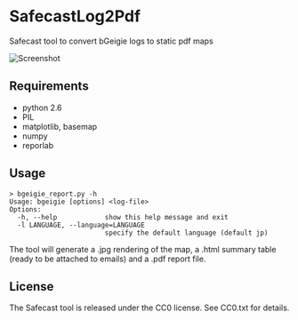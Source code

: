 SafecastLog2Pdf
===============

Safecast tool to convert bGeigie logs to static pdf maps

![Screenshot](https://github.com/bidouilles/SafecastLog2Pdf/blob/master/samples/screenshot.jpg)

Requirements
------------

* python 2.6
* PIL
* matplotlib, basemap
* numpy
* reporlab

Usage
-----
    > bgeigie_report.py -h
    Usage: bgeigie [options] <log-file>
    Options:
      -h, --help            show this help message and exit
      -l LANGUAGE, --language=LANGUAGE
                            specify the default language (default jp)

The tool will generate a .jpg rendering of the map, a .html summary table (ready to be attached to emails) and a .pdf report file.

License
-------
The Safecast tool is released under the CC0 license. See CC0.txt for details.



